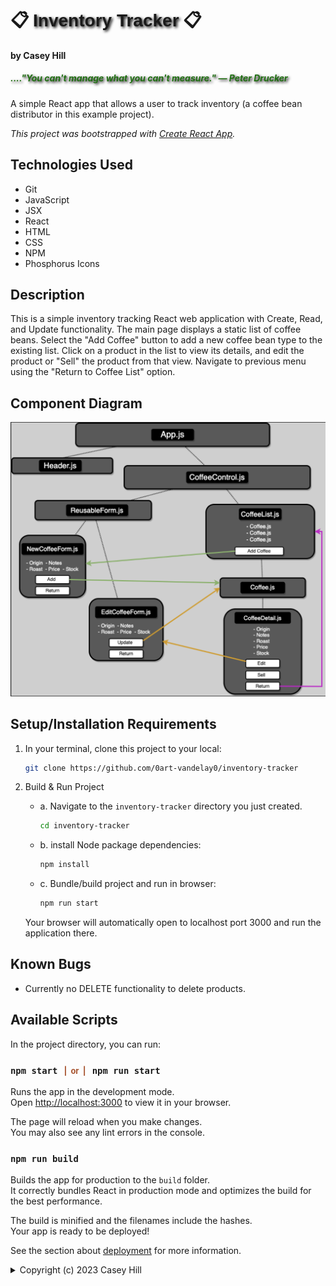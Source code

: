 # &#x1F4CB; <span style="font-family: sans-serif; text-shadow: 2px 2px 4px black;">Inventory Tracker</span> &#x1F4CB;

#### by Casey Hill

##### <span style="color: rgb(33, 112, 19); text-shadow: 2px 2px 4px black; font-style: italic;">_...."You can't manage what you can't measure."_ — Peter Drucker</span>

A simple React app that allows a user to track inventory (a coffee bean distributor in this example project).

_This project was bootstrapped with [Create React App](https://github.com/facebook/create-react-app)._

## Technologies Used

-   Git
-   JavaScript
-   JSX
-   React
-   HTML
-   CSS
-   NPM
-   Phosphorus Icons

## Description

This is a simple inventory tracking React web application with Create, Read, and Update functionality. The main page displays a static list of coffee beans. Select the "Add Coffee" button to add a new coffee bean type to the existing list. Click on a product in the list to view its details, and edit the product or "Sell" the product from that view. Navigate to previous menu using the "Return to Coffee List" option.

## Component Diagram

![inventory tracker component diagram showing the program's component flow and hierarchy](public/proj-diagram.jpg)

## Setup/Installation Requirements

1. In your terminal, clone this project to your local:

    ```bash
    git clone https://github.com/0art-vandelay0/inventory-tracker
    ```

2. Build & Run Project

    - a. Navigate to the `inventory-tracker` directory you just created.
        ```bash
        cd inventory-tracker
        ```
    - b. install Node package dependencies:
        ```bash
        npm install
        ```
    - c. Bundle/build project and run in browser:
        ```bash
        npm run start
        ```

    Your browser will automatically open to localhost port 3000 and run the application there.

## **Known Bugs**

-   Currently no DELETE functionality to delete products.

## Available Scripts

In the project directory, you can run:

### `npm start` <span style="font-size: 13px; color: rgb(168, 86, 50);">&nbsp; |&nbsp; or &nbsp;| &nbsp;</span> `npm run start`

Runs the app in the development mode.\
Open [http://localhost:3000](http://localhost:3000) to view it in your browser.

The page will reload when you make changes.\
You may also see any lint errors in the console.

### `npm run build`

Builds the app for production to the `build` folder.\
It correctly bundles React in production mode and optimizes the build for the best performance.

The build is minified and the filenames include the hashes.\
Your app is ready to be deployed!

See the section about [deployment](https://facebook.github.io/create-react-app/docs/deployment) for more information.

<details>
<summary>Copyright (c) 2023 Casey Hill</summary>
<br>

**MIT**

Permission is hereby granted, free of charge, to any person obtaining a copy
of this software and associated documentation files (the "Software"), to deal
in the Software without restriction, including without limitation the rights
to use, copy, modify, merge, publish, distribute, sublicense, and/or sell
copies of the Software, and to permit persons to whom the Software is
furnished to do so, subject to the following conditions:

The above copyright notice and this permission notice shall be included in all
copies or substantial portions of the Software.

THE SOFTWARE IS PROVIDED "AS IS", WITHOUT WARRANTY OF ANY KIND, EXPRESS OR
IMPLIED, INCLUDING BUT NOT LIMITED TO THE WARRANTIES OF MERCHANTABILITY,
FITNESS FOR A PARTICULAR PURPOSE AND NONINFRINGEMENT. IN NO EVENT SHALL THE
AUTHORS OR COPYRIGHT HOLDERS BE LIABLE FOR ANY CLAIM, DAMAGES OR OTHER
LIABILITY, WHETHER IN AN ACTION OF CONTRACT, TORT OR OTHERWISE, ARISING FROM,
OUT OF OR IN CONNECTION WITH THE SOFTWARE OR THE USE OR OTHER DEALINGS IN THE
SOFTWARE.

</details>
